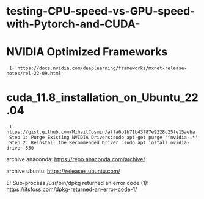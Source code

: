 # testing-CPU-speed-vs-GPU-speed-with-Pytorch-and-CUDA-

# NVIDIA Optimized Frameworks
     1- https://docs.nvidia.com/deeplearning/frameworks/mxnet-release-notes/rel-22-09.html

# cuda_11.8_installation_on_Ubuntu_22.04
     1- https://gist.github.com/MihailCosmin/affa6b1b71b43787e9228c25fe15aeba
     Step 1: Purge Existing NVIDIA Drivers:sudo apt-get purge '^nvidia-.*'    
     Step 2: Reinstall the Recommended Driver :sudo apt install nvidia-driver-550 


archive anaconda: https://repo.anaconda.com/archive/

archive ubuntu: https://releases.ubuntu.com/

E: Sub-process /usr/bin/dpkg returned an error code (1):  https://itsfoss.com/dpkg-returned-an-error-code-1/


